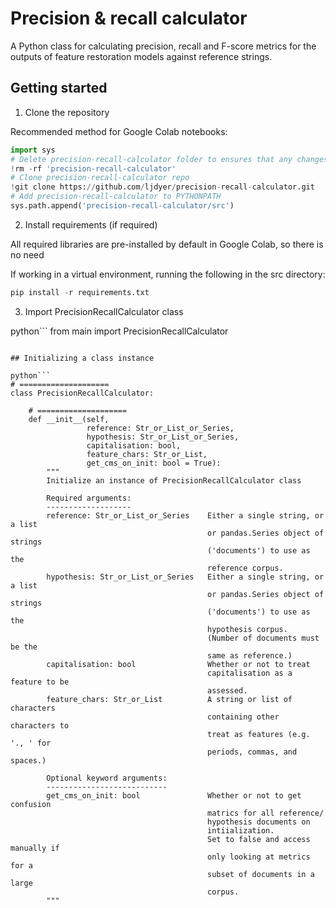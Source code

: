 # Precision & recall calculator

A Python class for calculating precision, recall and F-score metrics for the outputs of feature restoration models against reference strings.

## Getting started

1. Clone the repository

Recommended method for Google Colab notebooks:

```python
import sys
# Delete precision-recall-calculator folder to ensures that any changes to the repo are reflected
!rm -rf 'precision-recall-calculator'
# Clone precision-recall-calculator repo
!git clone https://github.com/ljdyer/precision-recall-calculator.git
# Add precision-recall-calculator to PYTHONPATH
sys.path.append('precision-recall-calculator/src')
```

2. Install requirements (if required)

All required libraries are pre-installed by default in Google Colab, so there is no need 

If working in a virtual environment, running the following in the src directory:

```python
pip install -r requirements.txt
```

3. Import PrecisionRecallCalculator class

python```
from main import PrecisionRecallCalculator
```

## Initializing a class instance

python```
# ====================
class PrecisionRecallCalculator:

    # ====================
    def __init__(self,
                 reference: Str_or_List_or_Series,
                 hypothesis: Str_or_List_or_Series,
                 capitalisation: bool,
                 feature_chars: Str_or_List,
                 get_cms_on_init: bool = True):
        """
        Initialize an instance of PrecisionRecallCalculator class

        Required arguments:
        -------------------
        reference: Str_or_List_or_Series    Either a single string, or a list
                                            or pandas.Series object of strings
                                            ('documents') to use as the
                                            reference corpus.
        hypothesis: Str_or_List_or_Series   Either a single string, or a list
                                            or pandas.Series object of strings
                                            ('documents') to use as the
                                            hypothesis corpus.
                                            (Number of documents must be the
                                            same as reference.)
        capitalisation: bool                Whether or not to treat
                                            capitalisation as a feature to be
                                            assessed.
        feature_chars: Str_or_List          A string or list of characters
                                            containing other characters to
                                            treat as features (e.g. '., ' for
                                            periods, commas, and spaces.)

        Optional keyword arguments:
        ---------------------------
        get_cms_on_init: bool               Whether or not to get confusion
                                            matrics for all reference/
                                            hypothesis documents on
                                            intiialization.
                                            Set to false and access manually if
                                            only looking at metrics for a
                                            subset of documents in a large
                                            corpus.
        """
```
